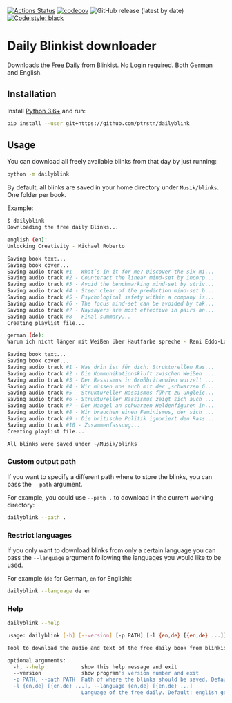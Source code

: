[![Actions Status](https://github.com/ptrstn/dailyblink/workflows/Python%20package/badge.svg)](https://github.com/ptrstn/dailyblink/actions)
[![codecov](https://codecov.io/gh/ptrstn/dailyblink/branch/master/graph/badge.svg)](https://codecov.io/gh/ptrstn/dailyblink)
![GitHub release (latest by date)](https://img.shields.io/github/v/release/ptrstn/dailyblink)
[![Code style: black](https://img.shields.io/badge/code%20style-black-000000.svg)](https://github.com/psf/black)

# Daily Blinkist downloader

Downloads the [Free Daily](https://www.blinkist.com/de/nc/daily) from Blinkist. No Login required.
Both German and English.

## Installation

Install [Python 3.6+](https://www.python.org/) and run:

```bash
pip install --user git+https://github.com/ptrstn/dailyblink
```

## Usage

You can download all freely available blinks from that day by just running:

```bash
python -m dailyblink
```

By default, all blinks are saved in your home directory under ```Musik/blinks```. One folder per book.

Example:

```bash
$ dailyblink
Downloading the free daily Blinks...

english (en):
Unlocking Creativity - Michael Roberto

Saving book text...
Saving book cover...
Saving audio track #1 - What’s in it for me? Discover the six mi...
Saving audio track #2 - Counteract the linear mind-set by incorp...
Saving audio track #3 - Avoid the benchmarking mind-set by striv...
Saving audio track #4 - Steer clear of the prediction mind-set b...
Saving audio track #5 - Psychological safety within a company is...
Saving audio track #6 - The focus mind-set can be avoided by tak...
Saving audio track #7 - Naysayers are most effective in pairs an...
Saving audio track #8 - Final summary...
Creating playlist file...

german (de):
Warum ich nicht länger mit Weißen über Hautfarbe spreche - Reni Eddo-Lodge

Saving book text...
Saving book cover...
Saving audio track #1 - Was drin ist für dich: Strukturellen Ras...
Saving audio track #2 - Die Kommunikationskluft zwischen Weißen ...
Saving audio track #3 - Der Rassismus in Großbritannien wurzelt ...
Saving audio track #4 - Wir müssen uns auch mit der „schwarzen G...
Saving audio track #5 - Struktureller Rassismus führt zu ungleic...
Saving audio track #6 - Struktureller Rassismus zeigt sich auch ...
Saving audio track #7 - Der Mangel an schwarzen Heldenfiguren in...
Saving audio track #8 - Wir brauchen einen Feminismus, der sich ...
Saving audio track #9 - Die britische Politik ignoriert den Rass...
Saving audio track #10 - Zusammenfassung...
Creating playlist file...

All blinks were saved under ~/Musik/blinks
```

### Custom output path

If you want to specify a different path where to store the blinks, you can pass the ```--path``` argument.

For example, you could use ```--path .``` to download in the current working directory:

```bash
dailyblink --path .
```

### Restrict languages

If you only want to download blinks from only a certain language you can pass the ```--language``` argument following the languages you would like to be used.

For example (```de``` for German, ```en``` for English):

```bash
dailyblink --language de en
```

### Help

```bash
dailyblink --help
```

```bash
usage: dailyblink [-h] [--version] [-p PATH] [-l {en,de} [{en,de} ...]]

Tool to download the audio and text of the free daily book from blinkist.com

optional arguments:
  -h, --help            show this help message and exit
  --version             show program's version number and exit
  -p PATH, --path PATH  Path of where the blinks should be saved. Default: ~/Musik
  -l {en,de} [{en,de} ...], --language {en,de} [{en,de} ...]
                        Language of the free daily. Default: english german
```
